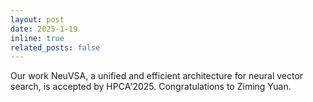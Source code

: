 ```yaml
---
layout: post
date: 2025-1-19
inline: true
related_posts: false
---
```


Our work NeuVSA, a unified and efficient architecture for neural vector search, is accepted by HPCA'2025. Congratulations to Ziming Yuan.

